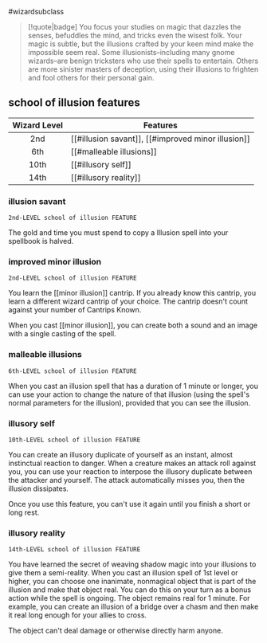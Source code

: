#wizardsubclass

> [!quote|badge] 
> You focus your studies on magic that dazzles the senses, befuddles the mind, and tricks even the wisest folk. Your magic is subtle, but the illusions crafted by your keen mind make the impossible seem real. Some illusionists–including many gnome wizards–are benign tricksters who use their spells to entertain. Others are more sinister masters of deception, using their illusions to frighten and fool others for their personal gain.
## school of illusion features
| **Wizard Level** | **Features**                                       |
| :--------------: | -------------------------------------------------- |
|       2nd        | [[#illusion savant]], [[#improved minor illusion]] |
|       6th        | [[#malleable illusions]]                           |
|       10th       | [[#illusory self]]                                 |
|       14th       | [[#illusory reality]]                              |

### illusion savant
`2nd-LEVEL school of illusion FEATURE`

The gold and time you must spend to copy a Illusion spell into your spellbook is halved.
### improved minor illusion
`2nd-LEVEL school of illusion FEATURE`

You learn the [[minor illusion]] cantrip. If you already know this cantrip, you learn a different wizard cantrip of your choice. The cantrip doesn't count against your number of Cantrips Known.

When you cast [[minor illusion]], you can create both a sound and an image with a single casting of the spell.
### malleable illusions
`6th-LEVEL school of illusion FEATURE`

When you cast an illusion spell that has a duration of 1 minute or longer, you can use your action to change the nature of that illusion (using the spell's normal parameters for the illusion), provided that you can see the illusion.
### illusory self
`10th-LEVEL school of illusion FEATURE`

You can create an illusory duplicate of yourself as an instant, almost instinctual reaction to danger. When a creature makes an attack roll against you, you can use your reaction to interpose the illusory duplicate between the attacker and yourself. The attack automatically misses you, then the illusion dissipates.

Once you use this feature, you can't use it again until you finish a short or long rest.
### illusory reality
`14th-LEVEL school of illusion FEATURE`

You have learned the secret of weaving shadow magic into your illusions to give them a semi-reality. When you cast an illusion spell of 1st level or higher, you can choose one inanimate, nonmagical object that is part of the illusion and make that object real. You can do this on your turn as a bonus action while the spell is ongoing. The object remains real for 1 minute. For example, you can create an illusion of a bridge over a chasm and then make it real long enough for your allies to cross.

The object can't deal damage or otherwise directly harm anyone.
